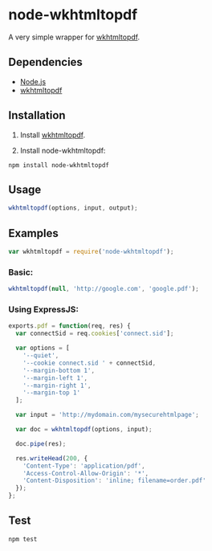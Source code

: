 # node-wkhtmltopdf

A very simple wrapper for [wkhtmltopdf](http://wkhtmltopdf.org/downloads.html).

## Dependencies

* [Node.js](http://nodejs.org/)
* [wkhtmltopdf](http://wkhtmltopdf.org/)

## Installation

1. Install [wkhtmltopdf](http://wkhtmltopdf.org/downloads.html).

2. Install node-wkhtmltopdf:
```Shell
npm install node-wkhtmltopdf
```

## Usage
```JavaScript
wkhtmltopdf(options, input, output);
```

## Examples
```JavaScript
var wkhtmltopdf = require('node-wkhtmltopdf');
```

### Basic:
```JavaScript
wkhtmltopdf(null, 'http://google.com', 'google.pdf');
```

### Using ExpressJS:
```JavaScript
exports.pdf = function(req, res) {
  var connectSid = req.cookies['connect.sid'];

  var options = [
    '--quiet',
    '--cookie connect.sid ' + connectSid,
    '--margin-bottom 1',
    '--margin-left 1',
    '--margin-right 1',
    '--margin-top 1'
  ];

  var input = 'http://mydomain.com/mysecurehtmlpage';

  var doc = wkhtmltopdf(options, input);

  doc.pipe(res);

  res.writeHead(200, {
    'Content-Type': 'application/pdf',
    'Access-Control-Allow-Origin': '*',
    'Content-Disposition': 'inline; filename=order.pdf'
  });
};
```

## Test
```Shell
npm test
```